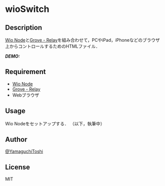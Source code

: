# wioSwitch

## Description

[Wio Node](https://www.seeedstudio.com/Wio-Node-p-2637.html)と[Grove - Relay](https://www.seeedstudio.com/Grove---Relay-p-769.html)を組み合わせて，PCやiPad，iPhoneなどのブラウザ上からコントロールするためのHTMLファイル．

***DEMO:***

## Requirement

- [Wio Node](http://ssci.to/2799)
- [Grove - Relay](http://ssci.to/807)
- Webブラウザ

## Usage

Wio Nodeをセットアップする．
（以下，執筆中）

## Author

[@YamaguchiToshi](https://twitter.com/YamaguchiToshi)

## License

MIT